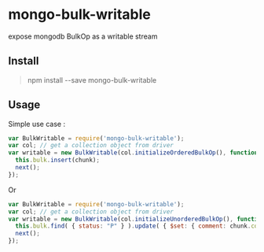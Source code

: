 # mongo-bulk-writable
expose mongodb BulkOp as a writable stream

## Install 

> npm install --save mongo-bulk-writable

## Usage 

Simple use case :

```js
var BulkWritable = require('mongo-bulk-writable');
var col; // get a collection object from driver
var writable = new BulkWritable(col.initializeOrderedBulkOp(), function write(chunk, next) {
  this.bulk.insert(chunk);
  next();
});

```
Or

```js
var BulkWritable = require('mongo-bulk-writable');
var col; // get a collection object from driver
var writable = new BulkWritable(col.initializeUnorderedBulkOp(), function write(chunk, next) {
  this.bulk.find( { status: "P" } ).update( { $set: { comment: chunk.comment} } );
  next();
});

```
